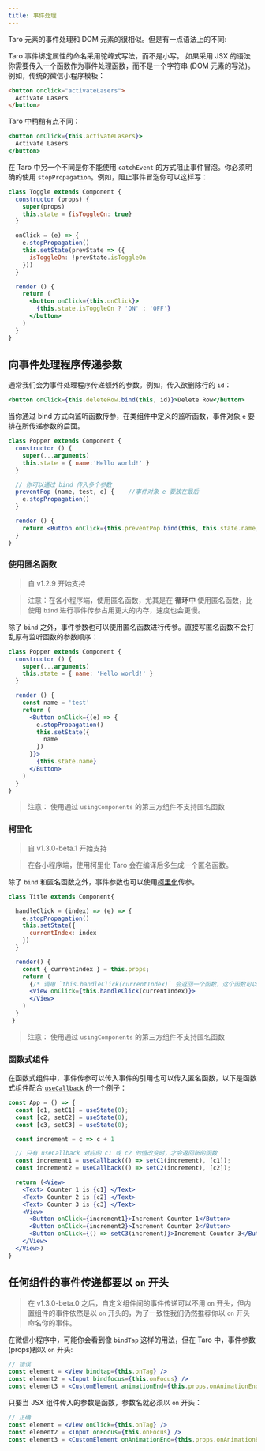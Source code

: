 ```yaml
---
title: 事件处理
---
```


Taro 元素的事件处理和 DOM 元素的很相似。但是有一点语法上的不同:

Taro 事件绑定属性的命名采用驼峰式写法，而不是小写。
如果采用 JSX 的语法你需要传入一个函数作为事件处理函数，而不是一个字符串 (DOM 元素的写法)。
例如，传统的微信小程序模板：

```html
<button onclick="activateLasers">
  Activate Lasers
</button>
```

Taro 中稍稍有点不同：

```jsx
<button onClick={this.activateLasers}>
  Activate Lasers
</button>
```

在 Taro 中另一个不同是你不能使用 `catchEvent` 的方式阻止事件冒泡。你必须明确的使用 `stopPropagation`。例如，阻止事件冒泡你可以这样写：

```jsx
class Toggle extends Component {
  constructor (props) {
    super(props)
    this.state = {isToggleOn: true}
  }

  onClick = (e) => {
    e.stopPropagation()
    this.setState(prevState => ({
      isToggleOn: !prevState.isToggleOn
    }))
  }

  render () {
    return (
      <button onClick={this.onClick}>
        {this.state.isToggleOn ? 'ON' : 'OFF'}
      </button>
    )
  }
}
```

## 向事件处理程序传递参数

通常我们会为事件处理程序传递额外的参数。例如，传入欲删除行的 `id`：

```jsx
<button onClick={this.deleteRow.bind(this, id)}>Delete Row</button>
```

当你通过 bind 方式向监听函数传参，在类组件中定义的监听函数，事件对象 `e` 要排在所传递参数的后面。

```jsx
class Popper extends Component {
  constructor () {
    super(...arguments)
    this.state = { name:'Hello world!' }
  }

  // 你可以通过 bind 传入多个参数
  preventPop (name, test, e) {    //事件对象 e 要放在最后
    e.stopPropagation()
  }

  render () {
    return <Button onClick={this.preventPop.bind(this, this.state.name, 'test')}></Button>
  }
}
```

### 使用匿名函数

> 自 v1.2.9 开始支持

> 注意：在各小程序端，使用匿名函数，尤其是在 **循环中** 使用匿名函数，比使用 `bind` 进行事件传参占用更大的内存，速度也会更慢。

除了 `bind` 之外，事件参数也可以使用匿名函数进行传参。直接写匿名函数不会打乱原有监听函数的参数顺序：

```jsx
class Popper extends Component {
  constructor () {
    super(...arguments)
    this.state = { name: 'Hello world!' }
  }

  render () {
    const name = 'test'
    return (
      <Button onClick={(e) => {
        e.stopPropagation()
        this.setState({
          name
        })
      }}>
        {this.state.name}
      </Button>
    )
  }
}
```

> 注意：
> 使用通过 `usingComponents` 的第三方组件不支持匿名函数

### 柯里化

> 自 v1.3.0-beta.1 开始支持

> 在各小程序端，使用柯里化 Taro 会在编译后多生成一个匿名函数。

除了 `bind` 和匿名函数之外，事件参数也可以使用[柯里化](https://zh.wikipedia.org/wiki/%E6%9F%AF%E9%87%8C%E5%8C%96)传参。

```jsx
class Title extends Component{

  handleClick = (index) => (e) => {
    e.stopPropagation()
    this.setState({
      currentIndex: index
    })
  }

  render() {
    const { currentIndex } = this.props;
    return (
      {/* 调用 `this.handleClick(currentIndex)` 会返回一个函数，这个函数可以访问到 `currentIndex` 同时也能满足 `onClick` 的签名 */}
      <View onClick={this.handleClick(currentIndex)}>
      </View>
    )
  }
 }
```

> 注意：
> 使用通过 `usingComponents` 的第三方组件不支持匿名函数

### 函数式组件

在函数式组件中，事件传参可以传入事件的引用也可以传入匿名函数，以下是函数式组件配合 [`useCallback`](hooks.html#usecallback) 的一个例子：

```jsx
const App = () => {
  const [c1, setC1] = useState(0);
  const [c2, setC2] = useState(0);
  const [c3, setC3] = useState(0);

  const increment = c => c + 1

  // 只有 useCallback 对应的 c1 或 c2 的值改变时，才会返回新的函数
  const increment1 = useCallback(() => setC1(increment), [c1]);
  const increment2 = useCallback(() => setC2(increment), [c2]);

  return (<View>
    <Text> Counter 1 is {c1} </Text>
    <Text> Counter 2 is {c2} </Text>
    <Text> Counter 3 is {c3} </Text>
    <View>
      <Button onClick={increment1}>Increment Counter 1</Button>
      <Button onClick={increment2}>Increment Counter 2</Button>
      <Button onClick={() => setC3(increment)}>Increment Counter 3</Button>
    </View>
  </View>)
}
```

## 任何组件的事件传递都要以 `on` 开头

> 在 v1.3.0-beta.0 之后，自定义组件间的事件传递可以不用 `on` 开头，但内置组件的事件依然是以 `on` 开头的，为了一致性我们仍然推荐你以 `on` 开头命名你的事件。

在微信小程序中，可能你会看到像 `bindTap` 这样的用法，但在 Taro 中，事件参数(props)都以 `on` 开头:

```jsx
// 错误
const element = <View bindtap={this.onTag} />
const element2 = <Input bindfocus={this.onFocus} />
const element3 = <CustomElement animationEnd={this.props.onAnimationEnd} />
```

只要当 JSX 组件传入的参数是函数，参数名就必须以 `on` 开头：

```jsx
// 正确
const element = <View onClick={this.onTag} />
const element2 = <Input onFocus={this.onFocus} />
const element3 = <CustomElement onAnimationEnd={this.props.onAnimationEnd} />
```
